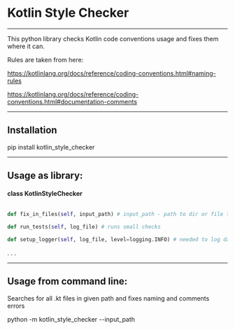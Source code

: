 # Kotlin Style Checker
____

This python library checks Kotlin code conventions usage and fixes them where it can.

Rules are taken from here:

https://kotlinlang.org/docs/reference/coding-conventions.html#naming-rules

https://kotlinlang.org/docs/reference/coding-conventions.html#documentation-comments

____
## Installation

  pip install kotlin_style_checker
____

## Usage as library:

#### class KotlinStyleChecker

```python def fix(self, file_contents, log_files) # file_contents - list of strings (connected files) to fix code style, log_files - list of log files for each item in file_contents

def fix_in_files(self, input_path) # input_path - path to dir or file to fix code style. logs data relatively to this path

def run_tests(self, log_file) # runs small checks

def setup_logger(self, log_file, level=logging.INFO) # needed to log data when calling lower level functions of this class (check_comments for example), overwrites it's global logger
```
.
.
.
____

## Usage from command line: 

  Searches for all .kt files in given path and fixes naming and comments errors

  python -m kotlin_style_checker --input_path
